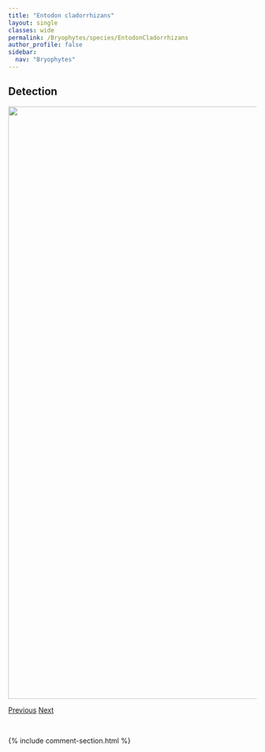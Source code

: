 ```yaml
---
title: "Entodon cladorrhizans"
layout: single
classes: wide
permalink: /Bryophytes/species/EntodonCladorrhizans
author_profile: false
sidebar:
  nav: "Bryophytes"
---
```


<h2>Detection</h2>

<a href="https://drive.google.com/uc?export=view&id=1Z8mOxfER6ryKKsDqHdr3df-zufOrk31A">
<img src="https://drive.google.com/uc?export=view&id=1Z8mOxfER6ryKKsDqHdr3df-zufOrk31A" height = "1200" width = "800">
</a>


<a href="/DevelopmentWebsite/Bryophytes/species/EntodonBrevisetus" class="pagination--pager" title="Entodon brevisetus">Previous</a> <a href="/DevelopmentWebsite/Bryophytes/species/EntodonSchleicheri" class="pagination--pager" title="Entodon schleicheri">Next</a>

<p>&nbsp;</p>

{% include comment-section.html %}
